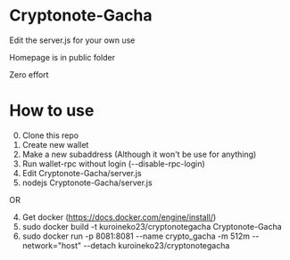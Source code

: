 # Cryptonote-Gacha
 
Edit the server.js for your own use

Homepage is in public folder

Zero effort


# How to use

0. Clone this repo
1. Create new wallet
2. Make a new subaddress (Although it won't be use for anything)
3. Run wallet-rpc without login (--disable-rpc-login)
4. Edit Cryptonote-Gacha/server.js
5. nodejs Cryptonote-Gacha/server.js


OR


4. Get docker (https://docs.docker.com/engine/install/)
5. sudo docker build -t kuroineko23/cryptonotegacha Cryptonote-Gacha
6. sudo docker run -p 8081:8081 --name crypto_gacha -m 512m --network="host" --detach kuroineko23/cryptonotegacha
